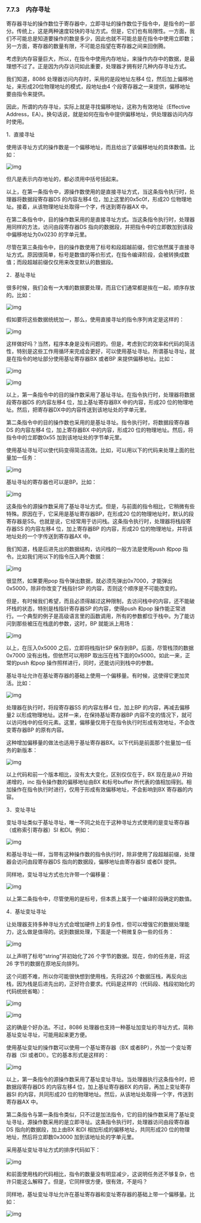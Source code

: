 ### 7.7.3　内存寻址

寄存器寻址的操作数位于寄存器中，立即寻址的操作数位于指令中，是指令的一部分。传统上，这是两种速度较快的寻址方式。但是，它们也有局限性。一方面，我们不可能总是知道要操作的数是多少，因此也就不可能总是在指令中使用立即数；另一方面，寄存器的数量有限，不可能总指望在寄存器之间来回倒腾。

考虑到内存容量巨大，所以，在指令中使用内存地址，来操作内存中的数据，是最理想不过了。正是因为内存访问如此重要，处理器才拥有好几种内存寻址方式。

我们知道，8086 处理器访问内存时，采用的是段地址左移4 位，然后加上偏移地址，来形成20位物理地址的模式，段地址由4 个段寄存器之一来提供，偏移地址要由指令来提供。

因此，所谓的内存寻址，实际上就是寻找偏移地址，这称为有效地址（Effective Address，EA）。换句话说，就是如何在指令中提供偏移地址，供处理器访问内存时使用。

1．直接寻址

使用该寻址方式的操作数是一个偏移地址，而且给出了该偏移地址的具体数值。比如：

![img](../0-Assets/Epubook/x86汇编语言从实模式到保护模式_李忠_等_Z_Library/images/00225.jpeg)

但凡是表示内存地址的，都必须用中括号括起来。

以上，在第一条指令中，源操作数使用的是直接寻址方式，当这条指令执行时，处理器将数据段寄存器DS 的内容左移4 位，加上这里的0x5c0f，形成20 位物理地址。接着，从该物理地址处取得一个字，传送到寄存器AX 中。

在第二条指令中，目的操作数采用的是直接寻址方式。当这条指令执行时，处理器用同样的方法，访问由段寄存器DS 指向的数据段，并把指令中的立即数加到该段中偏移地址为0x0230 的字单元里。

尽管在第三条指令中，目的操作数使用了标号和段超越前缀，但它依然属于直接寻址方式。原因很简单，标号是数值的等价形式，在指令编译阶段，会被转换成数值；而段超越前缀仅仅用来改变默认的数据段。

2．基址寻址

很多时候，我们会有一大堆的数据要处理，而且它们通常都是挨在一起，顺序存放的。比如：

![img](../0-Assets/Epubook/x86汇编语言从实模式到保护模式_李忠_等_Z_Library/images/00226.jpeg)

假如要将这些数据统统加一，那么，使用直接寻址的指令序列肯定是这样的：

![img](../0-Assets/Epubook/x86汇编语言从实模式到保护模式_李忠_等_Z_Library/images/00227.jpeg)

这样做好吗？当然，程序本身是没有问题的。但是，考虑到它的效率和代码的简洁性，特别是这些工作用循环来完成会更好，可以使用基址寻址。所谓基址寻址，就是在指令的地址部分使用基址寄存器BX 或者BP 来提供偏移地址。比如：

![img](../0-Assets/Epubook/x86汇编语言从实模式到保护模式_李忠_等_Z_Library/images/00228.jpeg)

![img](../0-Assets/Epubook/x86汇编语言从实模式到保护模式_李忠_等_Z_Library/images/00229.jpeg)

以上，第一条指令中的目的操作数采用了基址寻址。在指令执行时，处理器将数据段寄存器DS 的内容左移4 位，加上基址寄存器BX 中的内容，形成20 位的物理地址。然后，把寄存器DX中的内容传送到该地址处的字单元里。

第二条指令中的目的操作数也采用的是基址寻址。指令执行时，将数据段寄存器DS 的内容左移4 位，加上寄存器BX 中的内容，形成20 位的物理地址。然后，将指令中的立即数0x55 加到该地址处的字节单元里。

使用基址寻址可以使代码变得简洁高效。比如，可以用以下的代码来处理上面的批量加一任务：

![img](../0-Assets/Epubook/x86汇编语言从实模式到保护模式_李忠_等_Z_Library/images/00230.jpeg)

基址寻址的寄存器也可以是BP。比如：

![img](../0-Assets/Epubook/x86汇编语言从实模式到保护模式_李忠_等_Z_Library/images/00231.jpeg)

这条指令的源操作数采用了基址寻址方式。但是，与前面的指令相比，它稍微有些特殊。原因在于，它采用是基址寄存器BP，在形成20 位的物理地址时，默认的段寄存器是SS。也就是说，它经常用于访问栈。这条指令执行时，处理器将栈段寄存器SS 的内容左移4 位，加上寄存器BP 的内容，形成20 位的物理地址，并将该地址处的一个字传送到寄存器AX 中。

我们知道，栈是后进先出的数据结构，访问栈的一般方法是使用push 和pop 指令。比如我们用以下的指令压入两个数据：

![img](../0-Assets/Epubook/x86汇编语言从实模式到保护模式_李忠_等_Z_Library/images/00232.jpeg)

很显然，如果要用pop 指令弹出数据，就必须先弹出0x7000，才能弹出0x5000，除非你改变了栈指针SP 的内容，否则这个顺序是不可能改变的。

但是，有时候我们希望，而且必须得越过这种限制，去访问栈中的内容，还不能破坏栈的状态，特别是栈指针寄存器SP 的内容，使得push 和pop 操作能正常进行。一个典型的例子是高级语言里的函数调用，所有的参数都位于栈中。为了能访问到那些被压在栈底的参数，这时，BP 就能派上用场：

![img](../0-Assets/Epubook/x86汇编语言从实模式到保护模式_李忠_等_Z_Library/images/00233.jpeg)

以上，在压入0x5000 之后，立即将栈指针SP 保存到BP。后面，尽管栈顶的数据0x7000 没有出栈，但依然可以用BP 取出压在栈下面的0x5000。如此一来，正常的push 和pop 操作照样进行，同时，还能访问到栈中的参数。

基址寻址允许在基址寄存器的基础上使用一个偏移量。有时候，这使得它更加灵活。比如：

![img](../0-Assets/Epubook/x86汇编语言从实模式到保护模式_李忠_等_Z_Library/images/00234.jpeg)

处理器在执行时，将段寄存器SS 的内容左移4 位，加上BP 的内容，再减去偏移量2 以形成物理地址。这样一来，在保持基址寄存器BP 内容不变的情况下，就可以访问栈中的任何元素。这里，偏移量仅用于在指令执行时形成有效地址，不会改变寄存器BP 的原有内容。

这种增加偏移量的做法也适用于基址寄存器BX。以下代码是前面那个批量加一任务的新版本：

![img](../0-Assets/Epubook/x86汇编语言从实模式到保护模式_李忠_等_Z_Library/images/00235.jpeg)

以上代码和前一个版本相比，没有太大变化，区别仅仅在于，BX 现在是从0 开始递增的，inc 指令操作数的偏移地址由BX 和标号buffer 所代表的值相加得到。相加操作在指令执行时进行，仅用于形成有效偏移地址，不会影响到BX 寄存器的内容。

3．变址寻址

变址寻址类似于基址寻址，唯一不同之处在于这种寻址方式使用的是变址寄存器（或称索引寄存器）SI 和DI。例如：

![img](../0-Assets/Epubook/x86汇编语言从实模式到保护模式_李忠_等_Z_Library/images/00236.jpeg)

和基址寻址一样，当带有这种操作数的指令执行时，除非使用了段超越前缀，处理器会访问由段寄存器DS 指向的数据段，偏移地址由寄存器SI 或者DI 提供。

同样地，变址寻址方式也允许带一个偏移量：

![img](../0-Assets/Epubook/x86汇编语言从实模式到保护模式_李忠_等_Z_Library/images/00237.jpeg)

以上第二条指令中，尽管使用的是标号，但本质上属于一个编译阶段确定的数值。

4．基址变址寻址

让处理器支持多种寻址方式会增加硬件上的复杂性，但可以增强它的数据处理能力，这么做是值得的。说到数据处理，下面是一个稍微复杂一些的任务：

![img](../0-Assets/Epubook/x86汇编语言从实模式到保护模式_李忠_等_Z_Library/images/00238.jpeg)

以上声明了标号“string”并初始化了26 个字节的数据。现在，你的任务是，将这26 字节的数据在原地反向排列。

这个问题不难，所以你可能很快想到使用栈，先将这26 个数据压栈，再反向出栈，因为栈是后进先出的，正好符合要求。代码是这样的（代码段、栈段初始化的代码统统省略）：

![img](../0-Assets/Epubook/x86汇编语言从实模式到保护模式_李忠_等_Z_Library/images/00239.jpeg)

![img](../0-Assets/Epubook/x86汇编语言从实模式到保护模式_李忠_等_Z_Library/images/00240.jpeg)

这的确是个好办法。不过，8086 处理器也支持一种基址加变址的寻址方式，简称基址变址寻址，可能用起来更方便。

使用基址变址的操作数可以使用一个基址寄存器（BX 或者BP），外加一个变址寄存器（SI 或者DI）。它的基本形式是这样的：

![img](../0-Assets/Epubook/x86汇编语言从实模式到保护模式_李忠_等_Z_Library/images/00241.jpeg)

以上，第一条指令的源操作数采用了基址变址寻址。当处理器执行这条指令时，把数据段寄存器DS 的内容左移4 位，加上基址寄存器BX 的内容，再加上变址寄存器SI 的内容，共同形成20 位的物理地址。然后，从该地址处取得一个字，传送到寄存器AX 中。

第二条指令与第一条指令类似，只不过是加法指令，它的目的操作数采用了基址变址寻址，源操作数采用的是立即寻址。这条指令执行时，处理器访问由段寄存器DS 指向的数据段，加上由BX 和DI 相加形成的偏移地址，共同形成20 位的物理地址，然后将立即数0x3000 加到该地址处的字单元里。

采用基址变址寻址方式的排序代码如下：

![img](../0-Assets/Epubook/x86汇编语言从实模式到保护模式_李忠_等_Z_Library/images/00242.jpeg)

和前面使用栈的代码相比，指令的数量没有明显减少，这说明任务还不够复杂，也许只能这么解释了。但是，它同样很方便，很有效，不是吗？

同样地，基址变址寻址允许在基址寄存器和变址寄存器的基础上带一个偏移量。比如：

![img](../0-Assets/Epubook/x86汇编语言从实模式到保护模式_李忠_等_Z_Library/images/00243.jpeg)